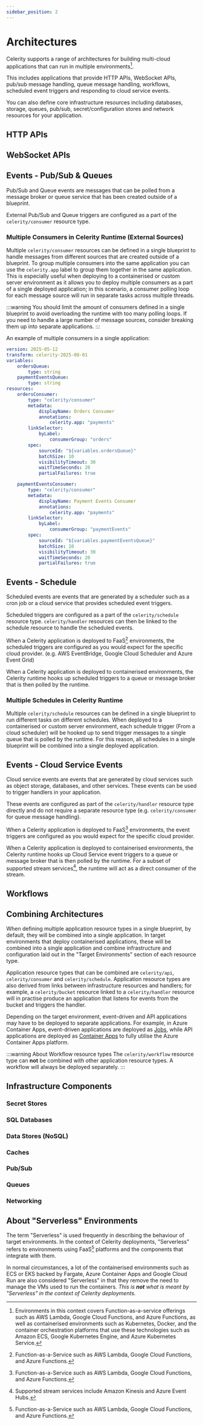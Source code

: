 ```yaml
---
sidebar_position: 2
---
```


# Architectures

Celerity supports a range of architectures for building multi-cloud applications that can run in multiple environments[^1].

This includes applications that provide HTTP APIs, WebSocket APIs, pub/sub message handling, queue message handling, workflows, scheduled event triggers and responding to cloud service events.

You can also define core infrastructure resources including databases, storage, queues, pub/sub, secret/configuration stores and network resources for your application.

## HTTP APIs

## WebSocket APIs

## Events - Pub/Sub & Queues

Pub/Sub and Queue events are messages that can be polled from a message broker or queue service that has been created outside of a blueprint.

External Pub/Sub and Queue triggers are configured as a part of the `celerity/consumer` resource type.

### Multiple Consumers in Celerity Runtime (External Sources)

Multiple `celerity/consumer` resources can be defined in a single blueprint to handle messages from different sources that are created outside of a blueprint. To group multiple consumers into the same application you can use the `celerity.app` label to group them together in the same application. This is especially useful when deploying to a containerised or custom server environment as it allows you to deploy multiple consumers as a part of a single deployed application; in this scenario, a consumer polling loop for each message source will run in separate tasks across multiple threads.

:::warning
You should limit the amount of consumers defined in a single blueprint to avoid overloading the runtime with too many polling loops. If you need to handle a large number of message sources, consider breaking them up into separate applications.
:::

An example of multiple consumers in a single application:

```yaml
version: 2025-05-12
transform: celerity-2025-08-01
variables:
    ordersQueue:
        type: string
    paymentEventsQueue:
        type: string
resources:
    ordersConsumer:
        type: "celerity/consumer"
        metadata:
            displayName: Orders Consumer
            annotations:
                celerity.app: "payments"
        linkSelector:
            byLabel:
                consumerGroup: "orders"
        spec:
            sourceId: "${variables.ordersQueue}"
            batchSize: 10
            visibilityTimeout: 30
            waitTimeSeconds: 20
            partialFailures: true

    paymentEventsConsumer:
        type: "celerity/consumer"
        metadata:
            displayName: Payment Events Consumer
            annotations:
                celerity.app: "payments"
        linkSelector:
            byLabel:
                consumerGroup: "paymentEvents"
        spec:
            sourceId: "${variables.paymentEventsQueue}"
            batchSize: 10
            visibilityTimeout: 30
            waitTimeSeconds: 20
            partialFailures: true
```

## Events - Schedule

Scheduled events are events that are generated by a scheduler such as a cron job or a cloud service that provides scheduled event triggers.

Scheduled triggers are configured as a part of the `celerity/schedule` resource type.
`celerity/handler` resources can then be linked to the schedule resource to handle the scheduled events.

When a Celerity application is deployed to FaaS[^2] environments, the scheduled triggers are configured as you would expect for the specific cloud provider. (e.g. AWS EventBridge, Google Cloud Scheduler and Azure Event Grid)

When a Celerity application is deployed to containerised environments, the Celerity runtime hooks up scheduled triggers to a queue or message broker that is then polled by the runtime.

### Multiple Schedules in Celerity Runtime

Multiple `celerity/schedule` resources can be defined in a single blueprint to run different tasks on different schedules. When deployed to a containerised or custom server environment, each schedule trigger (From a cloud scheduler) will be hooked up to send trigger messages to a single queue that is polled by the runtime.
For this reason, all schedules in a single blueprint will be combined into a single deployed application.


## Events - Cloud Service Events

Cloud service events are events that are generated by cloud services such as object storage, databases, and other services. These events can be used to trigger handlers in your application.

These events are configured as part of the `celerity/handler` resource type directly and do not require a separate resource type (e.g. `celerity/consumer` for queue message handling).

When a Celerity application is deployed to FaaS[^2] environments, the event triggers are configured as you would expect for the specific cloud provider.

When a Celerity application is deployed to containerised environments, the Celerity runtime hooks up Cloud Service event triggers to a queue or message broker that is then polled by the runtime. For a subset of supported stream services[^3], the runtime will act as a direct consumer of the stream.

## Workflows

## Combining Architectures

When defining multiple application resource types in a single blueprint, by default, they will be combined into a single application. In target environments that deploy containerised applications, these will be combined into a single application and combine infrastructure and configuration laid out in the "Target Environments" section of each resource type.

Application resource types that can be combined are `celerity/api`, `celerity/consumer` and `celerity/schedule`. Application resource types are also derived from links between infrastructure resources and handlers; for example, a `celerity/bucket` resource linked to a `celerity/handler` resource will in practise produce an application that listens for events from the bucket and triggers the handler.

Depending on the target environment, event-driven and API applications may have to be deployed to
separate applications.
For example, in Azure Container Apps, event-driven applications are deployed as [Jobs](https://learn.microsoft.com/en-us/azure/container-apps/jobs?tabs=azure-cli), while API applications are deployed as [Container Apps](https://learn.microsoft.com/en-us/azure/container-apps/overview) to fully utilise the Azure Container Apps platform.

:::warning About Workflow resource types
The `celerity/workflow` resource type can **not** be combined with other application resource types.
A workflow will always be deployed separately.
:::

## Infrastructure Components

### Secret Stores

### SQL Databases

### Data Stores (NoSQL)

### Caches

### Pub/Sub

### Queues

### Networking

## About "Serverless" Environments

The term "Serverless" is used frequently in describing the behaviour of target environments.
In the context of Celerity deployments, "Serverless" refers to environments using FaaS[^2] platforms and the components that integrate with them.

In normal circumstances, a lot of the containerised environments such as ECS or EKS backed by Fargate, Azure Container Apps and Google Cloud Run are also considered "Serverless" in that they remove the need to manage the VMs used to run the containers. _This is **not** what is meant by "Serverless" in the context of Celerity deployments._

[^1]: Environments in this context covers Function-as-a-service offerings such as AWS Lambda, Google Cloud Functions, and Azure Functions, as well as containerised environments such as Kubernetes, Docker, and the container orchestration platforms that use these technologies such as Amazon ECS, Google Kubernetes Engine, and Azure Kubernetes Service.
[^2]: Function-as-a-Service such as AWS Lambda, Google Cloud Functions, and Azure Functions.
[^3]: Supported stream services include Amazon Kinesis and Azure Event Hubs.


